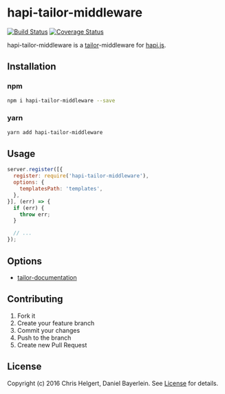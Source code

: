 # hapi-tailor-middleware

[![Build Status](https://travis-ci.org/chrishelgert/hapi-tailor-middleware.svg?branch=master)](https://travis-ci.org/chrishelgert/hapi-tailor-middleware) [![Coverage Status](https://coveralls.io/repos/github/chrishelgert/hapi-tailor-middleware/badge.svg?branch=master)](https://coveralls.io/github/chrishelgert/hapi-tailor-middleware?branch=master)

hapi-tailor-middleware is a [tailor](https://github.com/zalando/tailor)-middleware for [hapi.js](https://github.com/hapijs/hapi).

## Installation

### npm

```bash
npm i hapi-tailor-middleware --save
```

### yarn

```bash
yarn add hapi-tailor-middleware
```

## Usage
```javascript
server.register([{
  register: require('hapi-tailor-middleware'),
  options: {
    templatesPath: 'templates',
  },
}], (err) => {
  if (err) {
    throw err;
  }

  // ...
});
```

## Options

* [tailor-documentation](https://github.com/zalando/tailor#options)

## Contributing
1. Fork it
2. Create your feature branch
3. Commit your changes
4. Push to the branch
5. Create new Pull Request

## License
Copyright (c) 2016 Chris Helgert, Daniel Bayerlein. See [License](./LICENSE) for details.
